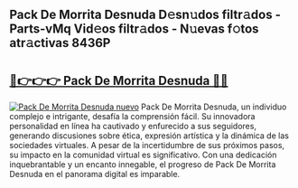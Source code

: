 ## Pack De Morrita Desnuda D𝚎sn𝚞dos filtr𝚊dos - Parts-vMq Vid𝚎os filtr𝚊dos - N𝚞evas f𝚘tos atr𝚊ctivas 8436P

# <h2><a href="http://mbb866.tromn.icu/?c=Pack+De+Morrita+Desnuda">🔗👉👉👉 Pack De Morrita Desnuda 🔗🔗</a></h2>

[![Pack De Morrita Desnuda nuevo](https://i.imgur.com/pEAQMta.gif)](http://mbb866.tromn.icu/?c=Pack+De+Morrita+Desnuda)
Pack De Morrita Desnuda, un individuo complejo e intrigante, desafía la comprensión fácil. Su innovadora personalidad en línea ha cautivado y enfurecido a sus seguidores, generando discusiones sobre ética, expresión artística y la dinámica de las sociedades virtuales. A pesar de la incertidumbre de sus próximos pasos, su impacto en la comunidad virtual es significativo. Con una dedicación inquebrantable y un encanto innegable, el progreso de Pack De Morrita Desnuda en el panorama digital es imparable.
